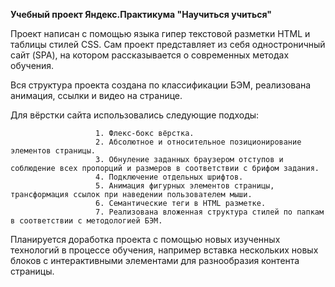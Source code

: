**Учебный проект Яндекс.Практикума "Научиться учиться"**


Проект написан с помощью языка гипер текстовой разметки HTML и таблицы стилей CSS. Сам проект представляет из себя одностроничный сайт (SPA), на котором рассказывается о современных методах обучения.


Вся структура проекта создана по классификации БЭМ, реализована анимация, ссылки и видео на странице.

Для вёрстки сайта использовались следующие подходы: 
                                          
                       1. Флекс-бокс вёрстка.
                       2. Абсолютное и относительное позиционирование элементов страницы.
                       3. Обнуление заданных браузером отступов и соблюдение всех пропорций и размеров в соответствии с брифом задания.
                       4. Подключение отдельных шрифтов.
                       5. Анимация фигурных элементов страницы, трансформация ссылок при наведении пользователем мыши.
                       6. Семантические теги в HTML разметке.
                       7. Реализована вложенная структура стилей по папкам в соответствии с методологией БЭМ.

Планируется доработка проекта с помощью новых изученных технологий в процессе обучения, например вставка нескольких новых блоков с интерактивными элементами для разнообразия контента страницы.
